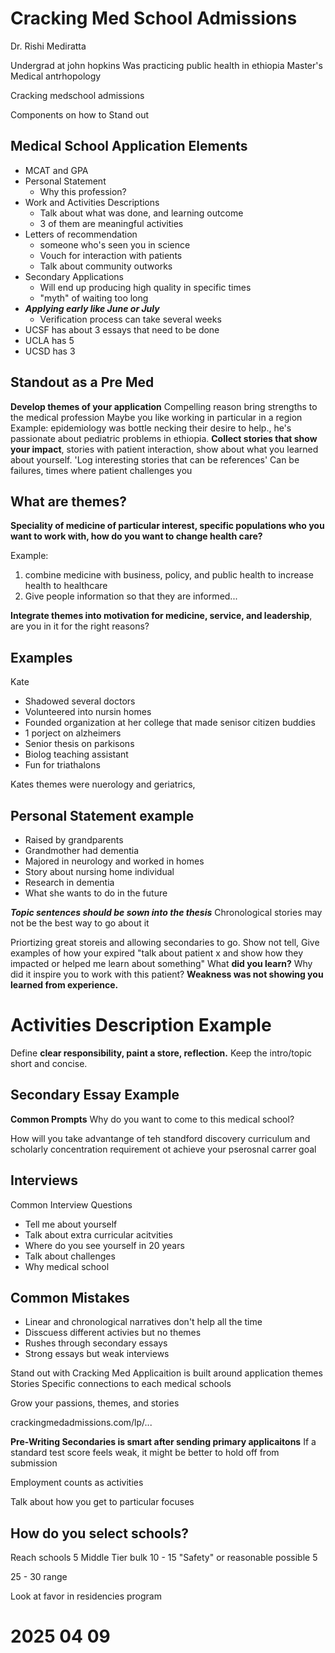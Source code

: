 # Cracking Med School Admissions

Dr. Rishi Mediratta

Undergrad at john hopkins
Was practicing public health in ethiopia
Master's Medical antrhopology

Cracking medschool admissions

Components on how to Stand out

## Medical School Application Elements

- MCAT and GPA
- Personal Statement
	- Why this profession?
- Work and Activities Descriptions
	- Talk about what was done, and learning outcome
	- 3 of them are meaningful activities
- Letters of recommendation
	- someone who's seen you in science
	- Vouch for interaction with patients
	- Talk about community outworks
- Secondary Applications
	- Will end up producing high quality in specific times
	- "myth" of waiting too long
- ***Applying early like June or July***
	- Verification process can take several weeks
- UCSF has about 3 essays that need to be done
- UCLA has 5
- UCSD has 3

## Standout as a Pre Med

**Develop themes of your application**
Compelling reason bring strengths to the medical profession 
Maybe you like working in particular in a region
Example: epidemiology was bottle necking their desire to help., he's passionate about pediatric problems in ethiopia.
**Collect stories that show your impact**, stories with patient interaction, show about what you learned about yourself.
	'Log interesting stories that can be references'
	Can be failures, times where patient challenges you

## What are themes?

**Speciality of medicine of particular interest, specific populations who you want to work with, how do you want to change health care?**

Example: 
1. combine medicine with business, policy, and public health to increase health to healthcare
2. Give people information so that they are informed...

**Integrate themes into motivation for medicine, service, and leadership**, are you in it for the right reasons?

## Examples

Kate
- Shadowed several doctors
- Volunteered into nursin homes
- Founded organization at her college that made senisor citizen buddies
- 1 porject on alzheimers
- Senior thesis on parkisons
- Biolog teaching assistant
- Fun for triathalons

Kates themes were nuerology and geriatrics, 

## Personal Statement example

- Raised by grandparents
- Grandmother had dementia
- Majored in neurology and worked in homes
- Story about nursing home individual
- Research in dementia
- What she wants to do in the future

***Topic sentences should be sown into the thesis***
Chronological stories may not be the best way to go about it

Priortizing great storeis and allowing secondaries to go.
Show not tell,
Give examples of how your expired
	"talk about patient x and show how they impacted or helped me learn about something" What **did you learn?** Why did it inspire you to work with this patient?
**Weakness was not showing you learned from experience.**

# Activities Description Example

Define **clear responsibility, paint a store, reflection.**
Keep the intro/topic short and concise.

## Secondary Essay Example 

**Common Prompts**
Why do you want to come to this medical school?

How will you take advantange of teh standford discovery curriculum and scholarly concentration requirement ot achieve your pserosnal carrer goal

## Interviews

Common Interview Questions
- Tell me about yourself
- Talk about extra curricular acitvities
- Where do you see yourself in 20 years
- Talk about challenges
- Why medical school

## Common Mistakes

- Linear and chronological narratives don't help all the time
- Disscuess different activies but no themes
- Rushes through secondary essays
- Strong essays but weak interviews

Stand out with Cracking Med
Applicaition is built around application themes
Stories
Specific connections to each medical schools

Grow your passions, themes, and stories

crackingmedadmissions.com/lp/...

**Pre-Writing Secondaries is smart after sending primary applicaitons**
If a standard test score feels weak, it might be better to hold off from submission

Employment counts as activities 

Talk about how you get to particular focuses

## How do you select schools?

Reach schools 5
Middle Tier bulk 10 - 15
"Safety" or reasonable possible 5

25 - 30 range

Look at favor in residencies program

# 2025 04 09

